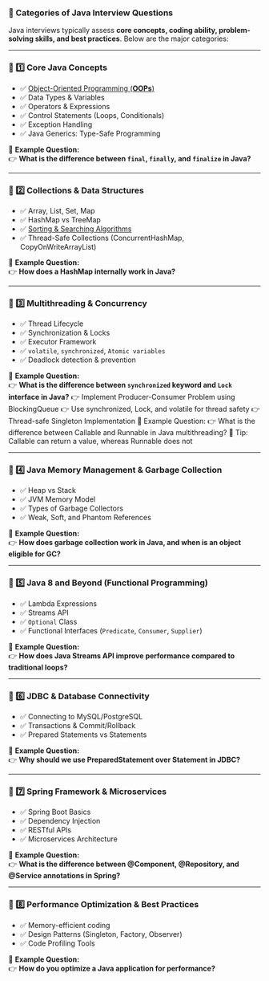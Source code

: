 ### **🚀 Categories of Java Interview Questions**
Java interviews typically assess **core concepts, coding ability, problem-solving skills, and best practices**. Below are the major categories:

---

### **📌 1️⃣ Core Java Concepts**

 - ✅ [Object-Oriented Programming
       (**OOPs**)](https://github.com/sahoog2/Preparation_Notes/blob/main/Java/0001%20OOPS.md)
  - ✅ Data Types & Variables   
  - ✅ Operators & Expressions   
  - ✅ Control Statements (Loops, Conditionals) 
  - ✅ Exception Handling
  - ✅ Java Generics: Type-Safe Programming


 

🔹 **Example Question:**  
👉 **What is the difference between `final`, `finally`, and `finalize` in Java?**

---

### **📌 2️⃣ Collections & Data Structures**
- ✅ Array, List, Set, Map  
- ✅ HashMap vs TreeMap  
- ✅ [Sorting & Searching Algorithms  ](https://github.com/sahoog2/Preparation_Notes/blob/main/Java/003%20Sorting%20%26%20Searching%20Algorithms.md)
- ✅ Thread-Safe Collections (ConcurrentHashMap, CopyOnWriteArrayList)  

🔹 **Example Question:**  
👉 **How does a HashMap internally work in Java?**

---

### **📌 3️⃣ Multithreading & Concurrency**
- ✅ Thread Lifecycle  
- ✅ Synchronization & Locks  
- ✅ Executor Framework  
- ✅ `volatile`, `synchronized`, `Atomic variables`  
- ✅ Deadlock detection & prevention

🔹 **Example Question:**  
👉 **What is the difference between `synchronized` keyword and `Lock` interface in Java?**
👉 Implement Producer-Consumer Problem using BlockingQueue
👉 Use synchronized, Lock, and volatile for thread safety
👉 Thread-safe Singleton Implementation
🔹 Example Question:
👉 What is the difference between Callable and Runnable in Java multithreading?
🔹 Tip: Callable can return a value, whereas Runnable does not


---

### **📌 4️⃣ Java Memory Management & Garbage Collection**
- ✅ Heap vs Stack  
- ✅ JVM Memory Model  
- ✅ Types of Garbage Collectors  
- ✅ Weak, Soft, and Phantom References  

🔹 **Example Question:**  
👉 **How does garbage collection work in Java, and when is an object eligible for GC?**

---

### **📌 5️⃣ Java 8 and Beyond (Functional Programming)**
- ✅ Lambda Expressions  
- ✅ Streams API  
- ✅ `Optional` Class  
- ✅ Functional Interfaces (`Predicate`, `Consumer`, `Supplier`)  

🔹 **Example Question:**  
👉 **How does Java Streams API improve performance compared to traditional loops?**

---

### **📌 6️⃣ JDBC & Database Connectivity**
- ✅ Connecting to MySQL/PostgreSQL  
- ✅ Transactions & Commit/Rollback  
- ✅ Prepared Statements vs Statements  

🔹 **Example Question:**  
👉 **Why should we use PreparedStatement over Statement in JDBC?**

---

### **📌 7️⃣ Spring Framework & Microservices**
- ✅ Spring Boot Basics  
- ✅ Dependency Injection  
- ✅ RESTful APIs  
- ✅ Microservices Architecture  

🔹 **Example Question:**  
👉 **What is the difference between @Component, @Repository, and @Service annotations in Spring?**

---

### **📌 8️⃣ Performance Optimization & Best Practices**
- ✅ Memory-efficient coding  
- ✅ Design Patterns (Singleton, Factory, Observer)  
- ✅ Code Profiling Tools  

🔹 **Example Question:**  
👉 **How do you optimize a Java application for performance?**


